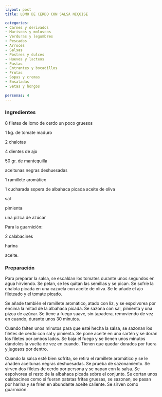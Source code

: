 ```yaml
---
layout: post
title: LOMO DE CERDO CON SALSA NIÇOISE

categories:
- Carnes y derivados
- Mariscos y moluscos
- Verduras y legumbres
- Pescados
- Arroces
- Salsas
- Postres y dulces
- Huevos y lacteos
- Pastas
- Entrantes y bocadillos
- Frutas
- Sopas y cremas
- Ensaladas
- Setas y hongos
 
personas: 4 
---
```


<h3>Ingredientes</h3>
8 filetes de lomo de cerdo un poco gruesos

1 kg. de tomate maduro

2 chalotas

4 dientes de ajo

50 gr. de mantequilla

aceitunas negras deshuesadas

1 ramillete aromático

1 cucharada sopera de albahaca picada aceite de oliva

sal

pimienta

una pizca de azúcar

Para la guarnición:

2 calabacines

harina

aceite.

<h3>Preparación</h3>
Para preparar la salsa, se escaldan los tomates durante unos segundos en agua hirviendo. Se pelan, se les quitan las semillas y se pican. Se sofríe la chalota picada en una cazuela con aceite de oliva. Se le añade el ajo fileteado y el tomate picado.

Se añade también el ramillete aromático, atado con liz, y se espolvorea por encima la mitad de la albahaca picada. Se sazona con sal, pimienta y una pizca de azúcar. Se tiene a fuego suave, sin tapadera, removiendo de vez en cuando, durante unos 30 minutos.

Cuando falten unos minutos para que esté hecha la salsa, se sazonan los filetes de cerdo con sal y pimienta. Se pone aceite en una sartén y se doran los filetes por ambos lados. Se baja el fuego y se tienen unos minutos dándoles la vuelta de vez en cuando. Tienen que quedar dorados por fuera y jugosos por dentro.

Cuando la salsa esté bien sofrita, se retira el ramillete aromático y se le añaden aceitunas negras deshuesadas. Se prueba de sazonamiento. Se sirven dos filetes de cerdo por persona y se napan con la salsa. Se espolvorea el resto de la albahaca picada sobre el conjunto. Se cortan unos calabacines como si fueran patatas fritas gruesas, se sazonan, se pasan por harina y se fríen en abundante aceite caliente. Se sirven como guarnición.

